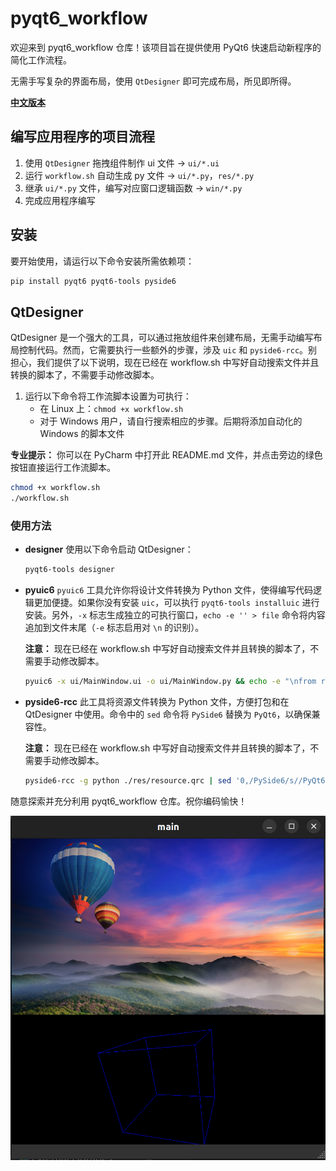 # pyqt6_workflow

欢迎来到 pyqt6_workflow 仓库！该项目旨在提供使用 PyQt6 快速启动新程序的简化工作流程。

无需手写复杂的界面布局，使用 `QtDesigner` 即可完成布局，所见即所得。

**[中文版本](README_zh.md)**

## 编写应用程序的项目流程

1. 使用 `QtDesigner` 拖拽组件制作 ui 文件 -> `ui/*.ui`
2. 运行 `workflow.sh` 自动生成 py 文件 -> `ui/*.py`，`res/*.py`
3. 继承 `ui/*.py` 文件，编写对应窗口逻辑函数 -> `win/*.py`
4. 完成应用程序编写

## 安装

要开始使用，请运行以下命令安装所需依赖项：

```bash
pip install pyqt6 pyqt6-tools pyside6
```

## QtDesigner

QtDesigner 是一个强大的工具，可以通过拖放组件来创建布局，无需手动编写布局控制代码。然而，它需要执行一些额外的步骤，涉及 `uic` 和 `pyside6-rcc`。别担心，我们提供了以下说明，现在已经在 workflow.sh 中写好自动搜索文件并且转换的脚本了，不需要手动修改脚本。

1. 运行以下命令将工作流脚本设置为可执行：
   - 在 Linux 上：`chmod +x workflow.sh`
   - 对于 Windows 用户，请自行搜索相应的步骤。后期将添加自动化的 Windows 的脚本文件

**专业提示：** 你可以在 PyCharm 中打开此 README.md 文件，并点击旁边的绿色按钮直接运行工作流脚本。

```bash
chmod +x workflow.sh
./workflow.sh
```

### 使用方法

- **designer**
  使用以下命令启动 QtDesigner：

  ```bash
  pyqt6-tools designer
  ```

- **pyuic6**
  `pyuic6` 工具允许你将设计文件转换为 Python 文件，使得编写代码逻辑更加便捷。如果你没有安装 `uic`，可以执行 `pyqt6-tools installuic` 进行安装。另外，`-x` 标志生成独立的可执行窗口，`echo -e '' > file` 命令将内容追加到文件末尾（`-e` 标志启用对 `\n` 的识别）。

  **注意：** 现在已经在 workflow.sh 中写好自动搜索文件并且转换的脚本了，不需要手动修改脚本。

  ```bash
  pyuic6 -x ui/MainWindow.ui -o ui/MainWindow.py && echo -e "\nfrom res import resource_rc" >> ui/MainWindow.py
  ```

- **pyside6-rcc**
  此工具将资源文件转换为 Python 文件，方便打包和在 QtDesigner 中使用。命令中的 `sed` 命令将 `PySide6` 替换为 `PyQt6`，以确保兼容性。

  **注意：** 现在已经在 workflow.sh 中写好自动搜索文件并且转换的脚本了，不需要手动修改脚本。

  ```bash
  pyside6-rcc -g python ./res/resource.qrc | sed '0,/PySide6/s//PyQt6/' > ./res/resource_rc.py
  ```

随意探索并充分利用 pyqt6_workflow 仓库。祝你编码愉快！

![](./doc/main.png)